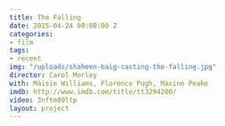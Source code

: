 ```yaml
---
title: The Falling
date: 2015-04-24 00:00:00 Z
categories:
- film
tags:
- recent
img: "/uploads/shaheen-baig-casting-the-falling.jpg"
director: Carol Morley
with: Maisie Williams, Florence Pugh, Maxine Peake
imdb: http://www.imdb.com/title/tt3294200/
video: 3nftm89ltp
layout: project
---
```


